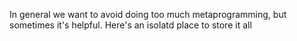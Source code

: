 In general we want to avoid doing too much metaprogramming, but sometimes it's helpful.
Here's an isolatd place to store it all

